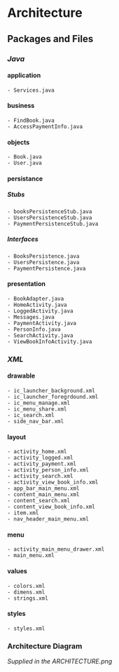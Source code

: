 # Architecture


## Packages and Files

### *Java*

#### application
    - Services.java

#### business 
    - FindBook.java
    - AccessPaymentInfo.java

#### objects 
    - Book.java
    - User.java
    
#### persistance
##### Stubs
    - booksPersistenceStub.java
    - UsersPersistenceStub.java
    - PaymentPersistenceStub.java
    
##### Interfaces
    - BooksPersistence.java
    - UsersPersistence.java
    - PaymentPersistence.java

#### presentation 
    - BookAdapter.java
    - HomeActivity.java
    - LoggedActivity.java
    - Messages.java
    - PaymentActivity.java
    - PersonInfo.java
    - SearchActivity.java
    - ViewBookInfoActivity.java


### *XML*

#### drawable
    - ic_launcher_background.xml
    - ic_launcher_foregrdound.xml
    - ic_menu_manage.xml
    - ic_menu_share.xml
    - ic_search.xml
    - side_nav_bar.xml

#### layout
    - activity_home.xml
    - activity_logged.xml
    - activity_payment.xml
    - activity_person_info.xml
    - activity_search.xml
    - activity_view_book_info.xml
    - app_bar_main_menu.xml
    - content_main_menu.xml
    - content_search.xml
    - content_view_book_info.xml
    - item.xml
    - nav_header_main_menu.xml
    
#### menu
    - activity_main_menu_drawer.xml
    - main_menu.xml
    
#### values
    - colors.xml
    - dimens.xml
    - strings.xml
    
#### styles
    - styles.xml


### Architecture Diagram
*Supplied in the ARCHITECTURE.png*